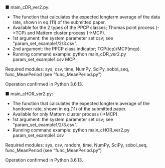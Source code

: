 ■ main_cDR_ver2.py:
- The function that calculates the expected longterm average of the data rate, shown in eq.(11) of the submitted paper.
- Available for the 2 types of the PPCP classes; Thomas point process (->TCP) and Mattern cluster process (->MCP).
- 1st argument: the system parameter set csv; see "param_set_example1/2/3.csv".
- 2nd argument: the PPCP class indicator; TCP(tcp)/MCP(mcp).
- Running command example: python main_cDR_ver2.py param_set_example1.csv MCP

Required modules:
sys, csv, time, NumPy, SciPy, sobol_seq, func_MeanPeriod (see "func_MeanPeriod.py")

Operation confirmed in Python 3.6.13.



■ main_cHOR_ver2.py:
- The function that calculates the expected longterm average of the handover rate, shown in eq.(11) of the submitted paper.
- Available for only Mattern cluster process (->MCP).
- 1st argument: the system parameter set csv; see "param_set_example1/2/3.csv".
- Running command example: python main_cHOR_ver2.py param_set_example1.csv

Required modules:
sys, csv, random, time, NumPy, SciPy, sobol_seq, func_MeanPeriod (see "func_MeanPeriod.py")

Operation confirmed in Python 3.6.13.
